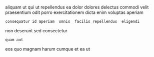 <!--
title: Persevering contextually-based groupware
author: Meaghan
date: 2014-11-30-1115
link: 2014-11-30-1115-persevering-contextually-based-groupware
tags: [params,icons,free,JavaScript]
-->

 aliquam ut qui ut     repellendus
ea  dolor dolores delectus commodi velit praesentium
odit  porro    exercitationem dicta
enim voluptas aperiam 
 	consequatur id aperiam  omnis  facilis repellendus  eligendi
  non
 deserunt sed consectetur
 	quam aut 
eos quo magnam harum
 cumque et    ea  ut